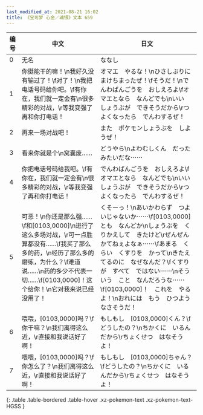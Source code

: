 ```yaml
---
last_modified_at: 2021-08-21 16:02
title: 《宝可梦 心金／魂银》文本 659
---
```

| 编号 | 中文 | 日文 |
| ---- | ---- | ---- |
| 0 | 无名 | ななし |
| 1 | 你挺能干的嘛！\n我好久没有输过了！\f对了！\n我把电话号码给你吧。\f有你在，我们就一定会有\n很多精彩的对战，\r等我变强了再和你打电话！ | オマエ　やるな！\nひさしぶりに　まけちまったぜ！\fそうだ！\nでんわばんごうを　おしえろよ\fオマエとなら　なんどでも\nいい　しょうぶが　できそうだから\rつよくなったら　でんわするぜ！ |
| 2 | 再来一场对战吧！ | また　ポケモンしょうぶを　しようぜ！ |
| 3 | 看来你就是个\n窝囊废…… | どうやら\nよわむしくん　だった　みたいだな⋯⋯ |
| 4 | 你把电话号码给我吧。\f有你在，我们就一定会有\n很多精彩的对战，\r等我变强了再和你打电话！ | でんわばんごうを　おしえろよ\fオマエとなら　なんどでも\nいい　しょうぶが　できそうだから\rつよくなったら　でんわするぜ！ |
| 5 | 可恶！\n你还是那么强……\f和[0103,0000]\n进行了这么多场对战，\r可一点胜算都没有……\f我买了那么多的药，\n经历了那么多的磨练，为什么？\f难道说……\n药的多少不代表一切……\f[0103,0000]！这个给你！\n它对我来说已经没用了！ | くそーっ！\nあいかわらず　つよいじゃないか⋯⋯\f[0103,0000]とも　なんどか\nしょうぶを　くりかえして　きたけど\rぜんぜん　かてねぇよなぁ⋯⋯\fあまる　くらい　くすりを　かって\nきたえてるのに　なぜなんだ？\fくすりが　すべて　ではない⋯⋯\nそういう　こと　なんだろうな⋯⋯\f[0103,0000]！　これを　やるよ！\nおれには　もう　ひつようなさそうだ！ |
| 6 | 喂喂，[0103,0000]吗？\f你干嘛？\n我们离得这么近，\r直接和我说话好了啊！ | もしもし　[0103,0000]くん？\fどうしたの？\nちかくに　いるんだから\rちょくせつ　はなそうよ！ |
| 7 | 喂喂，[0103,0000]吗？\f你怎么了？\n我们离得这么近，\r直接和我说话好了啊！ | もしもし　[0103,0000]ちゃん？\fどうしたの？\nちかくに　いるんだから\rちょくせつ　はなそうよ！ |
{: .table .table-bordered .table-hover .xz-pokemon-text .xz-pokemon-text-HGSS }